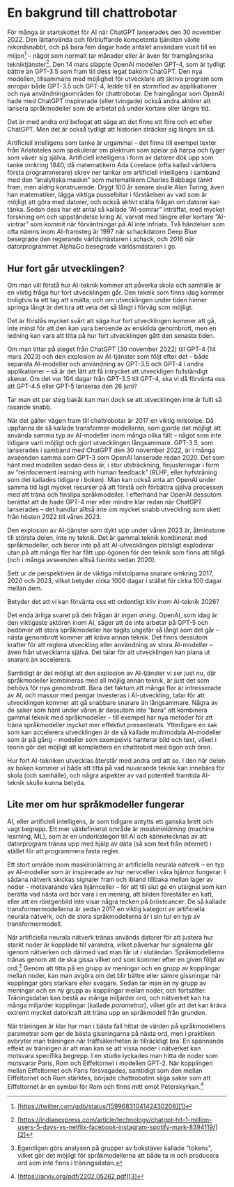 # En bakgrund till chattrobotar
För många är startskottet för AI när ChatGPT lanserades den 30 november 2022. Den lättanvända och förbluffande kompetenta tjänsten växte rekordsnabbt, och på bara fem dagar hade antalet användare vuxit till en miljon[^1] – något som normalt tar månader eller år även för framgångsrika tekniktjänster[^2]. Den 14 mars släppte OpenAI modellen GPT-4, som är tydligt bättre än GPT-3.5 som fram till dess legat bakom ChatGPT. Den nya modellen, tillsammans med möjlighet för utvecklare att skriva program som anropar både GPT-3.5 och GPT-4, ledde till en stormflod av applikationer och nya användningsområden för chattrobotar. De framgångar som OpenAI hade med ChatGPT inspirerade (eller tvingade) också andra aktörer att lansera språkmodeller som de arbetat på under kortare eller längre tid.

Det är med andra ord befogat att säga att det finns ett före och ett efter ChatGPT. Men det är också tydligt att historien sträcker sig längre än så.

Artificiell intelligens som tanke är urgammal – det finns till exempel texter från Aristoteles som spekulerar om plektrum som spelar på harpa och tyger som väver sig själva. Artificiell intelligens i form av datorer dök upp som tanke omkring 1840, då matematikern Ada Lovelace (ofta kallad världens första programmerare) skrev ner tankar om artificiell intelligens i samband med den ”analytiska maskin” som matematikern Charles Babbage tänkt fram, men aldrig konstruerade. Drygt 100 år senare skulle Alan Turing, även han matematiker, lägga viktiga pusselbitar i förståelsen av vad som är möjligt att göra med datorer, och också aktivt ställa frågan om datorer kan tänka. Sedan dess har ett antal så kallade ”AI-somrar” inträffat, med mycket forskning om och uppståndelse kring AI, varvat med längre eller kortare ”AI-vintrar” som kommit när förväntningar på AI inte infriats. Två händelser som ofta nämns inom AI-framsteg är 1997 när schackdatorn Deep Blue besegrade den regerande världsmästaren i schack, och 2016 när datorprogrammet AlphaGo besegrade världsmästaren i go.

## Hur fort går utvecklingen?
Om man vill förstå hur AI-teknik kommer att påverka skola och samhälle är en viktig fråga hur fort utvecklingen går. Den teknik som finns idag kommer troligtvis ta ett tag att smälta, och om utvecklingen under tiden hinner springa långt är det bra att veta det så långt i förväg som möjligt.

Det är förstås mycket svårt att säga hur fort utvecklingen kommer att gå, inte minst för att den kan vara beroende av enskilda genombrott, men en ledning kan vara att titta på hur fort utvecklingen gått den senaste tiden.

Om man tittar på steget från ChatGPT (30 november 2022) till GPT-4 (14 mars 2023) och den explosion av AI-tjänster som följt efter det – både separata AI-modeller och användning av GPT-3.5 och GPT-4 i andra applikationer – så är det lätt att få intrycket att utveckligen fullständigt skenar. Om det var 104 dagar från GPT-3.5 till GPT-4, ska vi då förvänta oss att GPT-4.5 eller GPT-5 lanseras den 26 juni?

Tar man ett par steg bakåt kan man dock se att utvecklingen inte är fullt så rasande snabb.

När det gäller vägen fram till chattrobotar är 2017 en viktig milstolpe. Då uppfanns de så kallade transformer-modellerna, som gjorde det möjligt att använda samma typ av AI-modeller inom många olika fält – något som inte tidigare varit möjligt och gjort utvecklingen långsammare. GPT-3.5, som lanserades i samband med ChatGPT den 30 november 2022, är i många avseenden samma som GPT-3 som OpenAI lanserade redan 2020. Det som hänt med modellen sedan dess är, i stor utsträckning, finjusteringar i form av ”reinfocement learning with human feedback” (RLHF, eller hyfsträning som det kallades tidigare i boken). Man kan också anta att OpenAI under samma tid lagt mycket resurser på att förstå och förbättra själva processen med att träna och finslipa språkmodeller. I efterhand har OpenAI dessutom berättat att de hade GPT-4 mer eller mindre klar redan när ChatGPT lanserades – det handlar alltså inte om mycket snabb utveckling som skett från hösten 2022 till våren 2023.

Den explosion av AI-tjänster som dykt upp under våren 2023 är, åtminstone till största delen, inte ny teknik. Det är gammal teknik kombinerat med språkmodeller, och beror inte på att AI-utvecklingen plötsligt exploderar utan på att många fler har fått upp ögonen för den teknik som finns att tillgå (och i många avseenden alltså funnits sedan 2020).

Sett ur de perspektiven är de viktiga milstolparna snarare omkring 2017, 2020 och 2023, vilket betyder cirka 1000 dagar i stället för cirka 100 dagar mellan dem.

Betyder det att vi kan förvänta oss ett ordentligt kliv inom AI-teknik 2026?

Det enda ärliga svaret på den frågan är _ingen aning_. OpenAI, som idag är den viktigaste aktören inom AI, säger att de inte arbetar på GPT-5 och bedömer att stora språkmodeller har tagits ungefär så långt som det går – nästa genombrott kommer att kräva annan teknik. Det finns dessutom krafter för att reglera utveckling eller användning av stora AI-modeller – även från utvecklarna själva. Det talar för att utvecklingen kan plana ut snarare än accelerera.

Samtidigt är det möjligt att den explosion av AI-tjänster vi ser just nu, där språkmodeller kombineras med all möjlig annan teknik, är just det som behövs för nya genombrott. Bara det faktum att många fler är intresserade av AI, och massor med pengar investeras i AI-utveckling, talar för att utvecklingen kommer att gå snabbare snarare än långsammare. Några av de saker som hänt under våren är dessutom inte ”bara” att kombinera gammal teknik med språkmodeller – till exempel har nya metoder för att träna språkmodeller _mycket_ mer effektivt presenterats. Ytterligare en sak som kan accelerera utvecklingen är de så kallade multimodala AI-modeller som är på gång – modeller som exempelvis hanterar bild och text, vilket i teorin gör det möjligt att komplettera en chattrobot med ögon och öron.

Hur fort AI-tekniken utvecklas återstår med andra ord att se. I den här delen av boken kommer vi både att titta på vad nuvarande teknik kan innebära för skola (och samhälle), och några aspekter av vad potentiell framtida AI-teknik skulle kunna betyda.

## Lite mer om hur språkmodeller fungerar
AI, eller artificiell intelligens, är som tidigare antytts ett ganska brett och vagt begrepp. Ett mer väldefinierat område är _maskininlärning_ (machine learning, ML), som är en underkategori till AI och kännetecknas av att datorprogram tränas upp med hjälp av data (så som text från internet) i stället för att programmera fasta regler.

Ett stort område inom maskininlärning är artificiella neurala nätverk – en typ av AI-modeller som är inspirerade av hur nervceller i våra hjärnor fungerar. I sådana nätverk skickas signaler fram och ibland tillbaka mellan lager av noder – motsvarande våra hjärnceller – för att till slut ge en utsignal som kan berätta vad nästa ord bör vara i en mening, att bilden föreställer en katt, eller att en röntgenbild inte visar några tecken på bröstcancer. De så kallade transformermodellerna är sedan 2017 en viktig kategori av artificiella neurala nätverk, och de stora språkmodellerna är i sin tur en typ av transformermodell.

När artificiella neurala nätverk tränas används datorer för att justera hur starkt noder är kopplade till varandra, vilket påverkar hur signalerna går igenom nätverken och därmed vad man får ut i slutändan. Språkmodellerna tränas genom att de ska gissa vilket ord som kommer efter en given följd av ord.[^3] Genom att titta på en grupp av meningar och en grupp av kopplingar mellan noder, kan man avgöra om det blir bättre eller sämre gissningar när kopplingar görs starkare eller svagare. Sedan tar man en ny grupp av meningar och en ny grupp av kopplingar mellan noder, och fortsätter. Träningsdatan kan bestå av många miljarder ord, och nätverket kan ha många miljarder kopplingar (kallade _parametrar_), vilket gör att det kan kräva extremt mycket datorkraft att träna upp en språkmodell från grunden.

När träningen är klar har man i bästa fall hittat de värden på språkmodellens parametrar som ger de bästa gissningarna på nästa ord, men i praktiken avbryter man träningen när träffsäkerheten är tillräckligt bra. En spännande effekt av träningen är att man kan se att vissa noder i nätverket kan motsvara specifika begrepp. I en studie lyckades man hitta de noder som motsvarar Paris, Rom och Eiffeltornet i modellen GPT-2. När kopplingen mellan Eiffeltornet och Paris försvagades, samtidigt som den mellan Eiffeltornet och Rom stärktes, började chattroboten säga saker som att Eiffeltornet är en symbol för Rom och finns mitt emot Peterskyrkan.[^4]

[^1]:	[https://twitter.com/gdb/status/1599683104142430208][1]

[^2]:	[https://indianexpress.com/article/technology/chatgpt-hit-1-million-users-5-days-vs-netflix-facebook-instagram-spotify-mark-8394119/][2]

[^3]:	Egentligen görs analysen på grupper av bokstäver kallade ”tokens”, vilket gör det möjligt för språkmodellerna att både ta in och producera ord som inte finns i träningsdatan.

[^4]:	[https://arxiv.org/pdf/2202.05262.pdf][3]

[1]:	https://twitter.com/gdb/status/1599683104142430208
[2]:	https://indianexpress.com/article/technology/chatgpt-hit-1-million-users-5-days-vs-netflix-facebook-instagram-spotify-mark-8394119/
[3]:	https://arxiv.org/pdf/2202.05262.pdf "Arxiv: Locating and Editing Factual Associations in GPT"